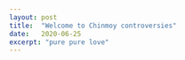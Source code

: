```yaml
---
layout: post
title:  "Welcome to Chinmoy controversies"
date:   2020-06-25
excerpt: "pure pure love"
---
```

